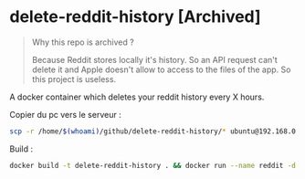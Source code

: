 # delete-reddit-history [Archived]

> Why this repo is archived ? 
> 
> Because Reddit stores locally it's history. So an API request can't delete it and Apple doesn't allow to access to the files of the app. So this project is useless.

A docker container which deletes your reddit history every X hours.

Copier du pc vers le serveur :

```bash
scp -r /home/$(whoami)/github/delete-reddit-history/* ubuntu@192.168.0.1:/home/ubuntu/delete-reddit-history/
```

Build :

```bash
docker build -t delete-reddit-history . && docker run --name reddit -d --restart=always delete-reddit-history
```
